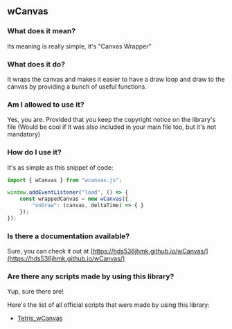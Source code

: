 
## wCanvas

### What does it mean?

Its meaning is really simple, it's "Canvas Wrapper"

### What does it do?

It wraps the canvas and makes it easier to have a draw loop and draw to the canvas by providing a bunch of useful functions.

### Am I allowed to use it?

Yes, you are. Provided that you keep the copyright notice on the library's file (Would be cool if it was also included in your main file too, but it's not mandatory)

### How do I use it?

It's as simple as this snippet of code:
```JavaScript
import { wCanvas } from "wcanvas.js";

window.addEventListener("load", () => {
    const wrappedCanvas = new wCanvas({
        "onDraw": (canvas, deltaTime) => { }
    });
});
```

### Is there a documentation available?

<!---
    Using an hyperlink with the same name as the URL
    to make JSDoc understand that it should be clickable
-->
Sure, you can check it out at [https://hds536jhmk.github.io/wCanvas/](https://hds536jhmk.github.io/wCanvas/)

### Are there any scripts made by using this library?

Yup, sure there are!

Here's the list of all official scripts that were made by using this library:
 - [Tetris_wCanvas](https://github.com/hds536jhmk/Tetris_wCanvas)
